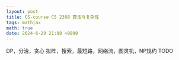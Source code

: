 ```yaml
---
layout: post
title: CS-course CS 2308 算法与复杂性
tags: mathjax
math: true
date: 2024-6-29 21:00 +0800
---
```

DP，分治，贪心
拟阵，搜索，最短路，网络流，图灵机，NP规约
TODO